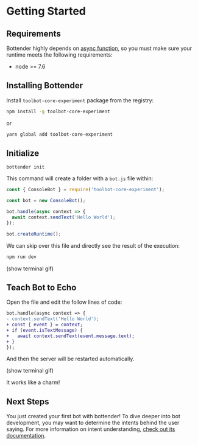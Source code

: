 # Getting Started

## Requirements

Bottender highly depends on [async function](https://developer.mozilla.org/en-US/docs/Web/JavaScript/Reference/Statements/async_function), so you must make sure your runtime meets the following requirements:

- node >= 7.6

## Installing Bottender

Install `toolbot-core-experiment` package from the registry:

```sh
npm install -g toolbot-core-experiment
```

or

```sh
yarn global add toolbot-core-experiment
```


## Initialize

```
bottender init
```

This command will create a folder with a `bot.js` file within:

```js
const { ConsoleBot } = require('toolbot-core-experiment');

const bot = new ConsoleBot();

bot.handle(async context => {
  await context.sendText('Hello World');
});

bot.createRuntime();
```

We can skip over this file and directly see the result of the execution:

```sh
npm run dev
```

(show terminal gif)


## Teach Bot to Echo

Open the file and edit the follow lines of code:

```diff
bot.handle(async context => {
- context.sendText('Hello World');
+ const { event } = context;
+ if (event.isTextMessage) {
+   await context.sendText(event.message.text);
+ }
});
```

And then the server will be restarted automatically.

(show terminal gif)

It works like a charm!


## Next Steps

You just created your first bot with bottender! To dive deeper into bot development, you may want to determine the intents behind the user saying. For more information on intent understanding, [check out its documentation](./Guides-Intents.md).
